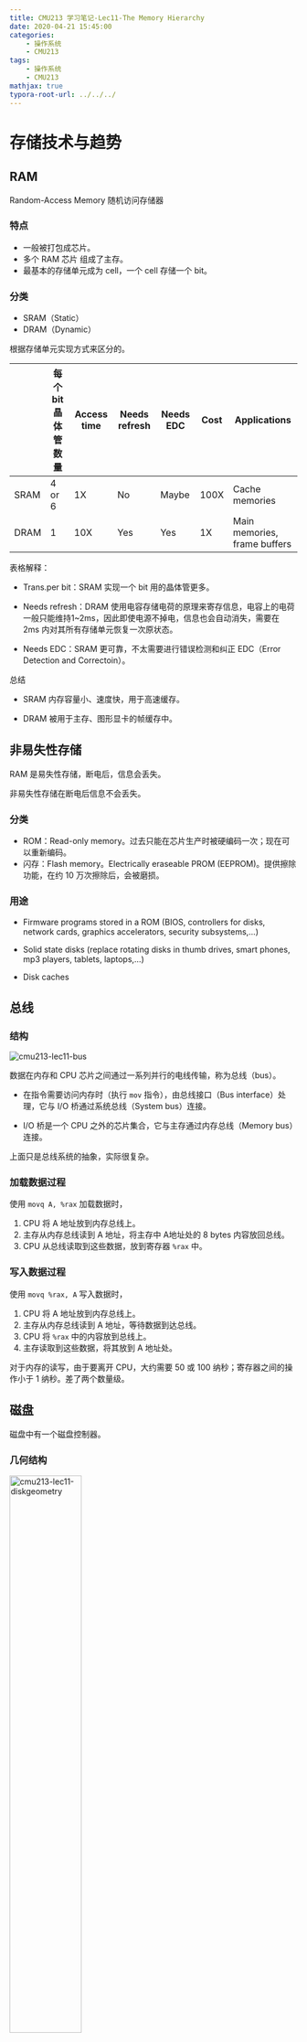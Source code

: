 ```yaml
---
title: CMU213 学习笔记-Lec11-The Memory Hierarchy
date: 2020-04-21 15:45:00
categories:
	- 操作系统
	- CMU213
tags:	
	- 操作系统
	- CMU213
mathjax: true
typora-root-url: ../../../
---
```


# 存储技术与趋势

## RAM

Random-Access Memory 随机访问存储器

### 特点

- 一般被打包成芯片。
- 多个 RAM 芯片 组成了主存。
- 最基本的存储单元成为 cell，一个 cell 存储一个 bit。

### 分类

- SRAM（Static）
- DRAM（Dynamic）

根据存储单元实现方式来区分的。

|      | 每个bit晶体管数量 | Access time | Needs refresh | Needs EDC | Cost | Applications                 |
| ---- | ----------------- | ----------- | ------------- | --------- | ---- | ---------------------------- |
| SRAM | 4 or 6            | 1X          | No            | Maybe     | 100X | Cache memories               |
| DRAM | 1                 | 10X         | Yes           | Yes       | 1X   | Main memories, frame buffers |

表格解释：

- Trans.per bit：SRAM 实现一个 bit 用的晶体管更多。

- Needs refresh：DRAM 使用电容存储电荷的原理来寄存信息，电容上的电荷一般只能维持1~2ms，因此即使电源不掉电，信息也会自动消失，需要在 2ms 内对其所有存储单元恢复一次原状态。

- Needs EDC：SRAM 更可靠，不太需要进行错误检测和纠正 EDC（Error Detection and Correctoin）。

总结

- SRAM 内存容量小、速度快，用于高速缓存。

- DRAM 被用于主存、图形显卡的帧缓存中。

## 非易失性存储

RAM 是易失性存储，断电后，信息会丢失。

非易失性存储在断电后信息不会丢失。

### 分类

- ROM：Read-only memory。过去只能在芯片生产时被硬编码一次；现在可以重新编码。
- 闪存：Flash memory。Electrically eraseable PROM (EEPROM)。提供擦除功能，在约 10 万次擦除后，会被磨损。 

### 用途

- Firmware programs stored in a ROM (BIOS, controllers for disks, network cards, graphics accelerators, security subsystems,…)

- Solid state disks (replace rotating disks in thumb drives, smart phones, mp3 players, tablets, laptops,…)

- Disk caches

## 总线

### 结构

![cmu213-lec11-bus](/images/cmu213-lec11-bus.png)

数据在内存和 CPU 芯片之间通过一系列并行的电线传输，称为总线（bus）。

- 在指令需要访问内存时（执行 `mov` 指令），由总线接口（Bus interface）处理，它与 I/O 桥通过系统总线（System bus）连接。

- I/O 桥是一个 CPU 之外的芯片集合，它与主存通过内存总线（Memory bus）连接。

上面只是总线系统的抽象，实际很复杂。

### 加载数据过程

使用 `movq A, %rax` 加载数据时，

1. CPU 将 A 地址放到内存总线上。
2. 主存从内存总线读到 A 地址，将主存中 A地址处的 8 bytes 内容放回总线。
3. CPU 从总线读取到这些数据，放到寄存器 `%rax` 中。

### 写入数据过程

使用 `movq %rax, A` 写入数据时，

1. CPU 将 A 地址放到内存总线上。
2. 主存从内存总线读到 A 地址，等待数据到达总线。
3. CPU 将 `%rax` 中的内容放到总线上。
4. 主存读取到这些数据，将其放到 A 地址处。

对于内存的读写，由于要离开 CPU，大约需要 50 或 100 纳秒；寄存器之间的操作小于 1 纳秒。差了两个数量级。

## 磁盘

磁盘中有一个磁盘控制器。

### 几何结构

<img src="/images/cmu213-lec11-diskgeometry.png" alt="cmu213-lec11-diskgeometry" width="50%" />

- 磁盘（Disk）是由盘片（platter）组成的，每个盘片有上下两个表面（surface）。

- 每个盘面包含一系列同心圆，称为磁道（tracks）。

- 每个磁道包含很多扇区（sector），扇区存储着数据（一般一个扇区存储 512 bytes）。扇区之间存在空隙（gaps），空隙不存储数据。

<img src="/images/cmu213-lec11-diskgeometry2.png" alt="cmu213-lec11-diskgeometry2" width="50%" />

- 盘片在主轴（Spindle）上是彼此对齐的，因此在不同表面上，磁道也是对齐的。

- 同一条磁道的集合，形成了一个圆柱形，成为柱面（Cylinder）。

### 容量

磁盘的容量是它可以存储的 bit 数。

由记录密度和磁道密度决定：

- 记录密度：一个扇区可以存储多少 bit。
- 磁道密度：可以将相邻的磁道放置得多近。
- 面密度：记录密度 * 磁道密度。决定了整个磁盘的存储容量。

### 记录区

以前，每个磁道包含的扇区数量是相等的。这样会导致越靠近边缘的扇区间空隙会越大。

所以现代磁盘，会把磁道划分为不同的子集，称为记录区。

- 一个记录区里的每一条磁道都有相同数量的扇区。

- 不同记录区的每条磁道拥有的扇区数目不同。靠近外侧的记录区中每条磁道拥有更多的扇区数目。

在计算容量时，使用平均的每条磁道拥有的扇区数目。

### 磁臂

<img src="/images/cmu213-lec11-diskarm.png" alt="cmu213-lec11-diskarm" width="50%" />

盘面以一个固定的频率在逆时针旋转（典型的速率是 7200转/分钟）。

磁臂（arm）沿着半径轴前后移动，可以定位到任意一个磁道上。

每个盘面有一个磁臂，注意一个盘片有两个磁臂。所有磁臂只能一起移动。

### 数据读取

![cmu213-lec11-diskread](/images/cmu213-lec11-diskread.png)

1. 将磁臂移动到红色扇区所在磁道。
   - **寻道时间**。一般是 3 - 9 ms。
2. 扇区旋转到读写头的下方。

   - **旋转延迟**。平均情况下就是磁盘旋转一圈所花费时间的一半。
- 1/2 * (60s / 7200 RPM) * 1000 ms/sec = 4ms。
3. 当前读写头处于红色扇区的开始位置，红色扇区在读写头下旋转。它会检测这些 bit，将它们发送到控制器，控制器将它们传递给 CPU。
   - **传输时间**。该磁道在读写头下通过的时间。
   - 60/7200 RPM * 1/400 secs/track * 1000 ms/sec = 0.02ms。

访问时间主要是寻道时间和旋转延迟。 

#### 对比

- 从 SRAM 读取一个 double，约 4ns。
- 从 DRAM 读取一个 double，约 60ns。
- 从磁盘读取一个 double，约 13 ms。

### 磁盘逻辑块

- 现代磁盘控制器将磁盘作为一系列逻辑块提供给 CPU。
  - 每个逻辑块是扇区大小的整数倍。
  - 块号从 0 编号，是一系列增长的数字。

- 磁盘控制器维护物理扇区与逻辑块之间的映射。

- 允许磁盘控制器将一些柱面保留为备用柱面。

  - 它们没有被映射为逻辑块。

  - 如果有个柱面的一个扇区坏了，磁盘控制器可以将数据复制到备用柱面。磁盘可以继续正常工作。

    因此，磁盘的 fomatted 容量比实际容量小。

## I/O 总线

### 结构

![cmu213-lec11-iobus](/images/cmu213-lec11-iobus.png)

之前的实现方式使 PCI 总线是广播总线，单一线路。

- 如果总线上的任何设备更改了某个值，该总线上的每个设备都可以看到这些值。

现代系统使用 PCI Express 总线，点对点的。

- 设备通过一组点对点连接、开关仲裁进行连接。

### 加载数据过程

读取磁盘扇区。假设一个逻辑块由一个扇区组成。

CPU通过编写三元组来启动此读取行为。`read 逻辑块号 目的内存地址`。

1. 将读请求发送给磁盘控制器，CPU 可以执行其他指令。
2. 磁盘控制器获得总线的控制权。
3. 通过 I/O 桥将数据复制到 I/O 总线。
4. 直接复制到主存，不用通知 CPU。
5. 传输完成后，磁盘控制器通过中断机制通知 CPU。
   - 实际上，CPU 芯片上有一个引脚，将引脚的值从 0 改为 1。

之所以分成两步（先传输、再通知），是因为从磁盘读取数据太慢了。

## 固态磁盘

Solid State Disks（SSDs）。

- 没有机械部件，完全由闪存构成。

- 与磁盘具有相同的物理接口。SSD 内部有一组固件，成为**闪存翻译层**，作用与磁盘的磁盘控制器相同。

- 可以以**页**为单位，从闪存读取和写入数据。页的大小取决于技术的不同，从 512KB 到 4 KB。

- 一系列的页组成**块**。从 32 页到 128 页。

- 一个页只能再所属的整个块都被擦除后，才能进行**写入**。在写入时，找到一个被擦除的块，将目标块的所有其他页面复制到新块中，再进行写入。
- 一个块被擦除 10 万次后会磨损，现代系统的闪存翻译层实现了很多**算法**，来延长 SSD 的寿命，例如缓存。所以在实践中，这不是一个问题。

### 性能

机械磁盘的读写速度在 40 或 50 MB/s。

- 读取
  - 顺序读取：550 MB/s
  - 随机读取：365 MB/s
- 写入
  - 顺序写入：470 MB/s
  - 随机写入：303 MB/s

擦除一个块需要约 1ms。在早期的 SSD 中，读写操作的时间差距是巨大的。通过对闪存翻译层的优化，现在写入稍慢于读取。

# 引用的局部性

CPU 与 内存/磁盘之间的性能差距越来越大，这样 CPU 性能的提升，并不能使程序变快。

**程序的局部性**是跨越 CPU 与内存之间差距的关键。

## 局部性原理

程序倾向于使用其地址接近或等于最近使用过的数据/指令的那些数据/指令。

### 两种局部性

时间局部性。

- 最近引用的存储器位置可能在不久的将来再次被引用。

空间局部性。

- 引用临近存储器位置的倾向。

### 两种引用

- 数据引用。

- 指令引用。

### 例子

```C
sum = 0;
for (i = 0; i < n; i++)
	sum += a[i];
return sum;
```

- 数据引用。
  - `a[i]` 是空间局部性。
  - `sum` 是时间局部性。
- 指令引用。
  - 空间局部性。循环中的每次迭代，引用的都是一系列相同的指令。

# 存储器层次结构

## 结构

![cum213-lec11-memory-hierarchy](/images/cum213-lec11-memory-hierarchy.png)

容量数量级。

- 寄存器有 16 个。

- SRAM cache 大小有几 MB。

- DRAM 主存大小有十几 GB。

每层都包含从下一层锁获取的数据。

## 缓存

### 缓存

- 一个更小、更快的存储设备（第 K 层），充当更大、更慢的设备（第 K+1 

  层）中数据的暂存区域。

- 例如，可以把主存看做磁盘的缓存。

### 为什么缓存是有效的

根据程序局部性原理，相比于第 K + 1 层数据，程序倾向于访问第 K 层的数据。在访问第 K + 1 层数据时，把它拷贝到第 K 层。

因为我们不经常访问第 K + 1 层，可以使用更慢、更便宜的设备，以得到更大的容量。

### 主要思想

存储器层次结构创建了一个大型存储池，其存储容量等于最底层存储设备的大小，却可以以最高层存储设备的速度来访问。

## General Cache Concepts

### 缓存命中

- 要访问的块正位于缓存中。

### 缓存未命中

- 冷未命中（强制未命中）。
  - 缓存中没有任何数据。
- 容量未命中。
  - 程序局部性需要用到的容量大于缓存容量。
- 冲突未命中。
  - 缓存一般是硬件实现的，所以功能简单，限制了块可以被放置的位置。
  - 例如，第 `i` 块只能放在 `i % 缓存大小` 处。
  - 例如，缓存大小是 4，依次访问第 0、8、0、8 块，每次都会发生冲突未命中。

## 存储器层次结构中的缓存

![cmu213-lec11-mem-hierarchy-cache](/images/cmu213-lec11-mem-hierarchy-cache.png)

TLB（Translation Lookaside Buffer 后背缓冲），是在虚拟内存中使用的缓存。

Buffer cache。操作系统保留一部分内存来存储已加载的文件。